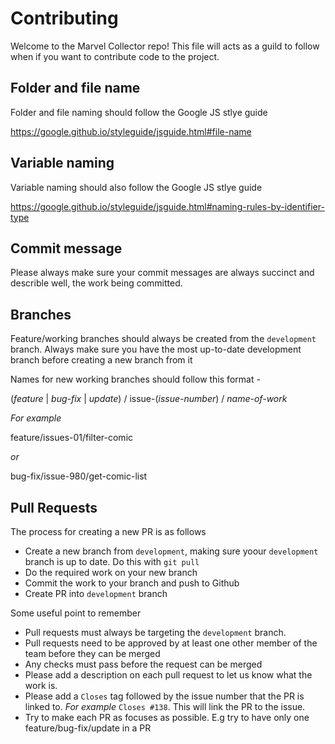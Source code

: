 # Contributing

Welcome to the Marvel Collector repo! This file will acts as a guild to follow when if you want to contribute code to the project.

## Folder and file name

Folder and file naming should follow the Google JS stlye guide

https://google.github.io/styleguide/jsguide.html#file-name

## Variable naming

Variable naming should also follow the Google JS stlye guide

https://google.github.io/styleguide/jsguide.html#naming-rules-by-identifier-type

## Commit message

Please always make sure your commit messages are always succinct and describle well, the work being committed.

## Branches

Feature/working branches should always be created from the `development` branch. Always make sure you have the most up-to-date development branch before creating
a new branch from it

Names for new working branches should follow this format -

(_feature_ | _bug-fix_ | _update_) / issue-(_issue-number_) / _name-of-work_

_For example_

feature/issues-01/filter-comic

_or_

bug-fix/issue-980/get-comic-list

## Pull Requests

The process for creating a new PR is as follows

- Create a new branch from `development`, making sure yoour `development` branch is up to date. Do this with `git pull`
- Do the required work on your new branch
- Commit the work to your branch and push to Github
- Create PR into `development` branch

Some useful point to remember

- Pull requests must always be targeting the `development` branch.
- Pull requests need to be approved by at least one other member of the team before they can be merged
- Any checks must pass before the request can be merged
- Please add a description on each pull request to let us know what the work is.
- Please add a `Closes` tag followed by the issue number that the PR is linked to. _For example_ `Closes #138`. This will link the PR to the issue.
- Try to make each PR as focuses as possible. E.g try to have only one feature/bug-fix/update in a PR
